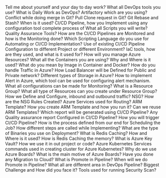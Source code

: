 Tell me about yourself and your day to day work?
What all DevOps tools you use?
What is Daily Work as DevOps?
Artifactory which are you using?
Conflict while doing merge in Git?
Pull Clone request in Git?
Git Rebase and Stash? When is it used?
CI/CD Pipeline, how you Implement using any configuration tool complete process of What all Scripts you will write?
Quality Assurance Tools?
How are the CI/CD Pipelines are Monitored and how is the Monitoring done?
Which Scripting Language do you use for Automating or CI/CD Implementation?
Use of existing CI/CD Pipeline Configuration to different Project or different Environment?
IaC tools, how are they used, and what is it used for?
How will you manage Azure Resources?
What all the Containers you are using? Why and Where is it used?
What do you mean by Image in Container and Docker?
How do you handle Traffic in Azure?
How Load Balancer will be Defined for Public and Private network?
Different types of Storage in Azure?
How to implement Alert in Azure, which tool can be used for configuring alert mechanism. What all configurations can be made for Monitoring?
What is a Resource Group? What all type of Resources can you create under Resource Group?
How we Define and Configure, inbound and outbound traffic?
NSG? How are the NSG Rules Created?
Azure Services used for Routing?
ARM Template? How you create ARM Template and how you run it?
Can we reuse ARM Templates?
Which report will be generated using CI/CD Pipeline?
Any Quality assurance report Configured in CI/CD Pipeline?
How you will trigger CI/CD Pipeline? How is the process defined from our end for Scheduling the Job? How different steps are called while Implementing?
What are the type of Binaries you use on Deployment?
What is Redis Caching? How and Where is it used?
How is Redis Caching the memory?
What is Azure Key Vault? How we use it in out project or code?
Azure Kubernetes Services commands used in creating cluster for Azure Kubernetes?
Why do we use Azure Boards? What is the main motive of Azure Boards?
Have you done any Migration to Cloud?
What is Promote in Pipeline? When will we do Promote in Pipeline?
What all are different area in DevOps Pipeline?
Biggest Challenge and How did you face it?
Tools used for running Security Scan?